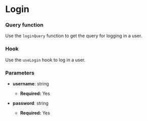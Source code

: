 # Login

### Query function

Use the `loginQuery` function to get the query for logging in a user.

### Hook

Use the `useLogin` hook to log in a user.

### Parameters

- **username**: string

  - **Required:** Yes

- **password**: string

  - **Required:** Yes
